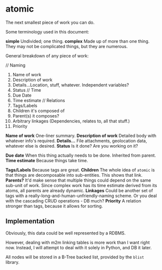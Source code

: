 atomic
======

The next smallest piece of work you can do.


Some terminology used in this document:

__simple__ Undivided; one thing.
__complex__ Made up of more than one thing. They may not be complicated things, but they are numerous.


General breakdown of any piece of work:

// Naming
1. Name of work
1. Description of work
1. Details...Location, stuff, whatever. Independent variables?
1. Status
// Time
1. Due Date
1. Time estimate
// Relations
1. Tags/Labels
1. Children it's composed of
1. Parent(s) it composes?
1. Arbitrary linkages (Dependencies, relates to, all that stuff.)
1. Priority

__Name of work__ One-liner summary.
__Description of work__ Detailed body with whatever info's required.
__Details...__ File attachments, geolocation data, whatever else is desired.
__Status__ Is it done? Are you working on it?

__Due date__ When this thing actually needs to be done. Inherited from parent.
__Time estimate__ Because things take time.

__Tags/Labels__ Because tags are great.
__Children__ The whole idea of `atomic` is that things are decomposable into sub-entities. This shows that link.
__Parents?__ It'd make sense that multiple things could depend on the same sub-unit of work. Since complex work has its time estimate derived from its
atoms, all parents are already dynamic.
__Linkages__ Could be another set of tags with a really-long-and-human-unfriendly-naming scheme. Or you deal with the cascading CRUD operations - DB much?
__Priority__ A relation stronger than tags, because it allows for sorting.


## Implementation

Obviously, this data could be well represented by a RDBMS.

However, dealing with m2m linking tables is more work than I want right now.
Instead, I will attempt to deal with it solely in Python, and DB it later.

All nodes will be stored in a B-Tree backed list, provided by the `blist`
library.


